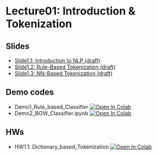 # Lecture01: Introduction & Tokenization

## Slides

* [Slide1.1: Introduction to NLP (draft)](https://docs.google.com/presentation/d/1DYqxW7HCnmE-C_eRYTkuMIRx_FDHWFXG3HtZmvJq5YY/edit?usp=sharing)
* [Slide1.2: Rule-Based Tokenization (draft)](https://docs.google.com/presentation/d/11LxwHD6uiX1xRecalGhldgRA9I6-16ReFPm5LQfKt00/edit?usp=sharing)
* [Slide1.3: NN-Based Tokenization (draft)](https://docs.google.com/presentation/d/11LxwHD6uiX1xRecalGhldgRA9I6-16ReFPm5LQfKt00/edit?usp=sharing)

## Demo codes

* Demo1_Rule_based_Classifier  [![Open In Colab](https://raw.githubusercontent.com/ekapolc/NLP_2025/main/codes/colab-badge.svg)](https://colab.research.google.com/github/ekapolc/NLP_2025/blob/main/codes/L01_Intro&Tokenization/Demo1_Rule_based_Classifier.ipynb)
* Demo2_BOW_Classifier.ipynb  [![Open In Colab](https://raw.githubusercontent.com/ekapolc/NLP_2025/main/codes/colab-badge.svg)](https://colab.research.google.com/github/ekapolc/NLP_2025/blob/main/codes/L01_Intro&Tokenization/Demo2_BOW_Classifier.ipynb)

## HWs

* HW1.1: Dictionary_based_Tokenization  [![Open In Colab](https://raw.githubusercontent.com/ekapolc/NLP_2025/main/codes/colab-badge.svg)](https://colab.research.google.com/github/ekapolc/NLP_2025/blob/main/codes/L01_Intro&Tokenization/HW1_1_Dictionary_based_Tokenization_to_Student_2024.ipynb)
